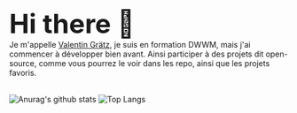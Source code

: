 <font size="10">
<b>
Hi there 👋
</b>
</font>
<br />
Je m'appelle <a href="http://www.valentin-gratz.xyz" target="_blank">Valentin Grätz</a>, je suis en formation DWWM, mais j'ai commencer à développer bien avant. Ainsi participer à des projets dit open-source, comme vous pourrez le voir dans les repo, ainsi que les projets favoris. 
<br>
<br>

![Anurag's github stats](https://github-readme-stats.vercel.app/api?username=ValentinGratz&theme=radical&show_icons=true&locale=fr&count_private=true)
![Top Langs](https://github-readme-stats.vercel.app/api/top-langs/?username=ValentinGratz&theme=radical&langs_count=3&count_private=true)
